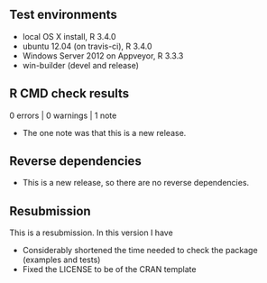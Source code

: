 ## Test environments
* local OS X install, R 3.4.0
* ubuntu 12.04 (on travis-ci), R 3.4.0
* Windows Server 2012 on Appveyor, R 3.3.3
* win-builder (devel and release)

## R CMD check results
0 errors | 0 warnings | 1 note
* The one note was that this is a new release.

## Reverse dependencies
* This is a new release, so there are no reverse dependencies.

## Resubmission
This is a resubmission. In this version I have
* Considerably shortened the time needed to check the package (examples and tests)
* Fixed the LICENSE to be of the CRAN template
